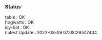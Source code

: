 ### Status


table : OK  
hogwarts : OK  
icy-bot : OK  
Latest Update : 2022-08-09 07:08:29.817434
